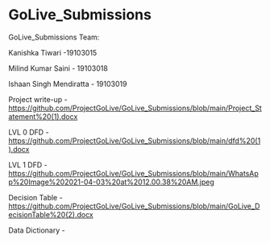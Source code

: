 # GoLive_Submissions
GoLive_Submissions
Team:

Kanishka Tiwari -19103015

Milind Kumar Saini - 19103018

Ishaan Singh Mendiratta - 19103019


Project write-up - https://github.com/ProjectGoLive/GoLive_Submissions/blob/main/Project_Statement%20(1).docx


LVL 0 DFD - https://github.com/ProjectGoLive/GoLive_Submissions/blob/main/dfd%20(1).docx


LVL 1 DFD - https://github.com/ProjectGoLive/GoLive_Submissions/blob/main/WhatsApp%20Image%202021-04-03%20at%2012.00.38%20AM.jpeg


Decision Table - https://github.com/ProjectGoLive/GoLive_Submissions/blob/main/GoLive_DecisionTable%20(2).docx

Data Dictionary - 
